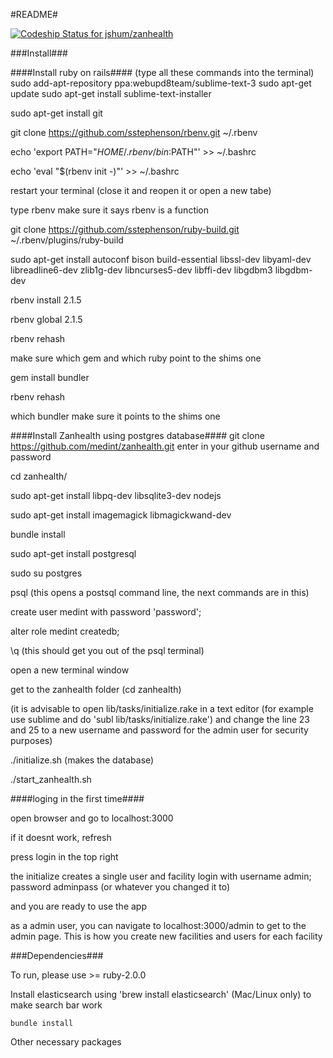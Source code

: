 #README#

[ ![Codeship Status for jshum/zanhealth](https://www.codeship.io/projects/8ae7f2a0-a264-0131-463c-7af97f1694a8/status?branch=master)](https://www.codeship.io/projects/18452)

###Install###

####Install ruby on rails####
(type all these commands into the terminal)
sudo add-apt-repository ppa:webupd8team/sublime-text-3
sudo apt-get update
sudo apt-get install sublime-text-installer

sudo apt-get install git

git clone https://github.com/sstephenson/rbenv.git ~/.rbenv

echo 'export PATH="$HOME/.rbenv/bin:$PATH"' >> ~/.bashrc

echo 'eval "$(rbenv init -)"' >> ~/.bashrc

restart your terminal (close it and reopen it or open a new tabe)

type rbenv
make sure it says rbenv is a function

git clone https://github.com/sstephenson/ruby-build.git ~/.rbenv/plugins/ruby-build

sudo apt-get install autoconf bison build-essential libssl-dev libyaml-dev libreadline6-dev zlib1g-dev libncurses5-dev libffi-dev libgdbm3 libgdbm-dev

rbenv install 2.1.5

rbenv global 2.1.5

rbenv rehash

make sure which gem and which ruby point to the shims one

gem install bundler

rbenv rehash

which bundler make sure it points to the shims one


####Install Zanhealth using postgres database####
git clone https://github.com/medint/zanhealth.git
enter in your github username and password

cd zanhealth/

sudo apt-get install libpq-dev libsqlite3-dev nodejs 

sudo apt-get install imagemagick libmagickwand-dev

bundle install

sudo apt-get install postgresql

sudo su postgres

psql (this opens a postsql command line, the next commands are in this)

create user medint with password 'password';

alter role medint createdb;

\q (this should get you out of the psql terminal)

open a new terminal window

get to the zanhealth folder (cd zanhealth)

(it is advisable to open lib/tasks/initialize.rake in a text editor (for example use sublime and do 'subl lib/tasks/initialize.rake') and change the line 23 and 25 to a new username and password for the admin user for security purposes)

./initialize.sh (makes the database)

./start_zanhealth.sh

####loging in the first time####

open browser and go to 
localhost:3000

if it doesnt work, refresh

press login in the top right

the initialize creates a single user and facility
login with username admin; password adminpass (or whatever you changed it to)

and you are ready to use the app

as a admin user, you can navigate to localhost:3000/admin to get to the admin page. This is how you create new facilities and users for each facility

###Dependencies###

To run, please use >= ruby-2.0.0

Install elasticsearch using 'brew install elasticsearch' (Mac/Linux only) to make search bar work

`bundle install`

Other necessary packages

 
